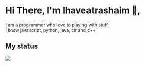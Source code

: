 <h1>Hi There, I'm Ihaveatrashaim 👋,</h1>
<h2">I am a programmer who love to playing with stuff. <br> I know javascript, python, java, c# and c++</h2>
<h2>My status</h2>
<img src="https://discord.c99.nl/widget/theme-1/835101838583267328.png">
